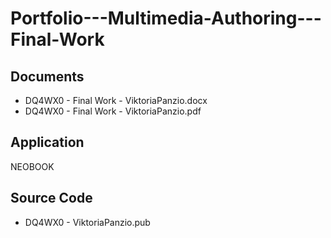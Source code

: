 # Portfolio---Multimedia-Authoring---Final-Work

## Documents
- DQ4WX0  - Final Work -  ViktoriaPanzio.docx
- DQ4WX0  - Final Work -  ViktoriaPanzio.pdf
## Application
NEOBOOK
## Source Code
- DQ4WX0 - ViktoriaPanzio.pub
